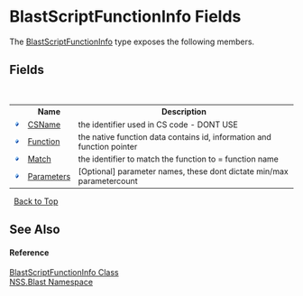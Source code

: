 # BlastScriptFunctionInfo Fields
 

The <a href="T_NSS_Blast_BlastScriptFunctionInfo">BlastScriptFunctionInfo</a> type exposes the following members.


## Fields
&nbsp;<table><tr><th></th><th>Name</th><th>Description</th></tr><tr><td>![Public field](media/pubfield.gif "Public field")</td><td><a href="F_NSS_Blast_BlastScriptFunctionInfo_CSName">CSName</a></td><td>
the identifier used in CS code - DONT USE</td></tr><tr><td>![Public field](media/pubfield.gif "Public field")</td><td><a href="F_NSS_Blast_BlastScriptFunctionInfo_Function">Function</a></td><td>
the native function data contains id, information and function pointer</td></tr><tr><td>![Public field](media/pubfield.gif "Public field")</td><td><a href="F_NSS_Blast_BlastScriptFunctionInfo_Match">Match</a></td><td>
the identifier to match the function to = function name</td></tr><tr><td>![Public field](media/pubfield.gif "Public field")</td><td><a href="F_NSS_Blast_BlastScriptFunctionInfo_Parameters">Parameters</a></td><td>
[Optional] parameter names, these dont dictate min/max parametercount</td></tr></table>&nbsp;
<a href="#blastscriptfunctioninfo-fields">Back to Top</a>

## See Also


#### Reference
<a href="T_NSS_Blast_BlastScriptFunctionInfo">BlastScriptFunctionInfo Class</a><br /><a href="N_NSS_Blast">NSS.Blast Namespace</a><br />